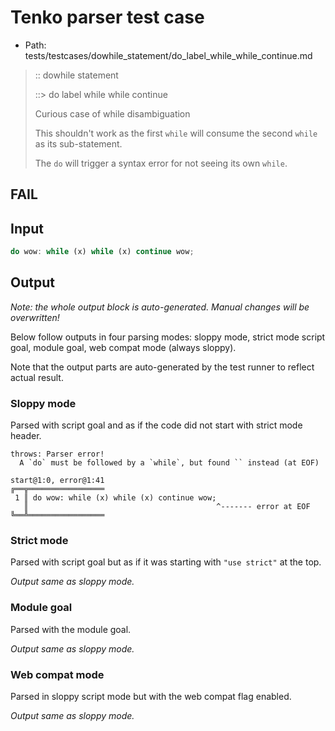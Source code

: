 # Tenko parser test case

- Path: tests/testcases/dowhile_statement/do_label_while_while_continue.md

> :: dowhile statement
>
> ::> do label while while continue
>
> Curious case of while disambiguation
>
> This shouldn't work as the first `while` will consume the second `while` as its sub-statement.
>
> The `do` will trigger a syntax error for not seeing its own `while`.

## FAIL

## Input

`````js
do wow: while (x) while (x) continue wow;
`````

## Output

_Note: the whole output block is auto-generated. Manual changes will be overwritten!_

Below follow outputs in four parsing modes: sloppy mode, strict mode script goal, module goal, web compat mode (always sloppy).

Note that the output parts are auto-generated by the test runner to reflect actual result.

### Sloppy mode

Parsed with script goal and as if the code did not start with strict mode header.

`````
throws: Parser error!
  A `do` must be followed by a `while`, but found `` instead (at EOF)

start@1:0, error@1:41
╔══╦═════════════════
 1 ║ do wow: while (x) while (x) continue wow;
   ║                                          ^------- error at EOF
╚══╩═════════════════

`````

### Strict mode

Parsed with script goal but as if it was starting with `"use strict"` at the top.

_Output same as sloppy mode._

### Module goal

Parsed with the module goal.

_Output same as sloppy mode._

### Web compat mode

Parsed in sloppy script mode but with the web compat flag enabled.

_Output same as sloppy mode._

